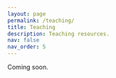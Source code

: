 ```yaml
---
layout: page
permalink: /teaching/
title: Teaching
description: Teaching resources.
nav: false
nav_order: 5
---
```


Coming soon.
